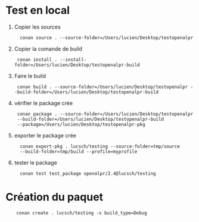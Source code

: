 # Test en local

1. Copier les sources

         conan source . --source-folder=/Users/lucien/Desktop/testopenalpr

1. Copier la comande de build

        conan install . --install-folder=/Users/lucien/Desktop/testopenalpr-build

1. Faire le build

        conan build . --source-folder=/Users/lucien/Desktop/testopenalpr --build-folder=/Users/lucien/Desktop/testopenalpr-build

1. vérifier le package crée

        conan package . --source-folder=/Users/lucien/Desktop/testopenalpr
        --build-folder=/Users/lucien/Desktop/testopenalpr-build
        --package=/Users/lucien/Desktop/testopenalpr-pkg

1. exporter le package crée

         conan export-pkg . lucsch/testing --source-folder=tmp/source 
         --build-folder=tmp/build --profile=myprofile

1. tester le package

         conan test test_package openalpr/2.4@lucsch/testing



# Création du paquet

        conan create . lucsch/testing -s build_type=Debug

